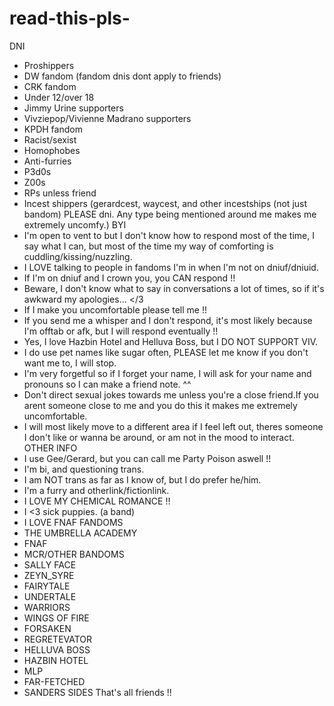 # read-this-pls-
DNI
- Proshippers
- DW fandom (fandom dnis dont apply to friends)
- CRK fandom 
- Under 12/over 18
- Jimmy Urine supporters
- Vivziepop/Vivienne Madrano supporters
- KPDH fandom
- Racist/sexist
- Homophobes
- Anti-furries
- P3d0s
- Z00s
- RPs unless friend
- Incest shippers (gerardcest, waycest, and other incestships (not just bandom) PLEASE dni. Any type being mentioned around me makes me extremely uncomfy.)
BYI
- I'm open to vent to but I don't know how to respond most of the time, I say what I can, but most of the time my way of comforting is cuddling/kissing/nuzzling.
- I LOVE talking to people in fandoms I'm in when I'm not on dniuf/dniuid.
- If I'm on dniuf and I crown you, you CAN respond !!
- Beware, I don't know what to say in conversations a lot of times, so if it's awkward my apologies... </3
- If I make you uncomfortable please tell me !!
- If you send me a whisper and I don't respond, it's most likely because I'm offtab or afk, but I will respond eventually !!
- Yes, I love Hazbin Hotel and Helluva Boss, but I DO NOT SUPPORT VIV.
- I do use pet names like sugar often, PLEASE let me know if you don't want me to, I will stop.
- I'm very forgetful so if I forget your name, I will ask for your name and pronouns so I can make a friend note. ^^
- Don't direct sexual jokes towards me unless you're a close friend.If you arent someone close to me and you do this it makes me extremely uncomfortable.
- I will most likely move to a different area if I feel left out, theres someone I don't like or wanna be around, or am not in the mood to interact.
OTHER INFO
- I use Gee/Gerard, but you can call me Party Poison aswell !!
- I'm bi, and questioning trans.
- I am NOT trans as far as I know of, but I do prefer he/him.
- I'm a furry and otherlink/fictionlink.
- I LOVE MY CHEMICAL ROMANCE !!
- I <3 sick puppies. (a band)
- I LOVE FNAF
FANDOMS
- THE UMBRELLA ACADEMY
- FNAF
- MCR/OTHER BANDOMS
- SALLY FACE
- ZEYN_SYRE
- FAIRYTALE
- UNDERTALE
- WARRIORS
- WINGS OF FIRE
- FORSAKEN
- REGRETEVATOR
- HELLUVA BOSS
- HAZBIN HOTEL
- MLP
- FAR-FETCHED
- SANDERS SIDES
That's all friends !!
